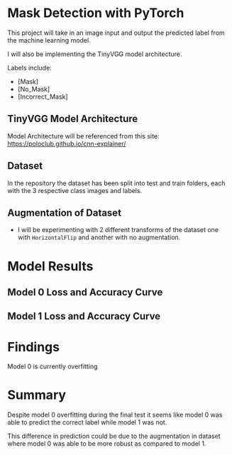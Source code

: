 
# Mask Detection with PyTorch
This project will take in an image input and output the predicted label from the machine learning model.

I will also be implementing the TinyVGG model architecture.

Labels include:
- [Mask]
- [No_Mask]
- [Incorrect_Mask]

## TinyVGG Model Architecture
Model Architecture will be referenced from this site: https://poloclub.github.io/cnn-explainer/

## Dataset
In the repository the dataset has been split into test and train folders, each with the 3 respective class images and labels.

## Augmentation of Dataset
- I will be experimenting with 2 different transforms of the dataset one with `HorizontalFlip` and another with no augmentation.  

# Model Results

## Model 0 Loss and Accuracy Curve


## Model 1 Loss and Accuracy Curve


# Findings
Model 0 is currently overfitting



# Summary
Despite model 0 overfitting during the final test it seems like model 0 was able to predict the correct label while model 1 was not.

This difference in prediction could be due to the augmentation in dataset where model 0 was able to be more robust as compared to model 1. 




